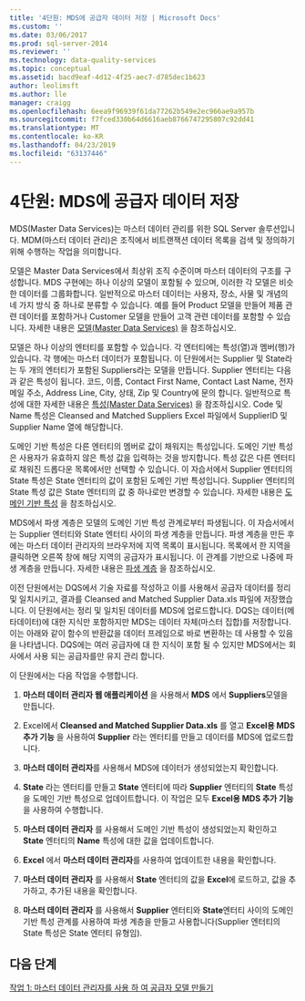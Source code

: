 ```yaml
---
title: '4단원: MDS에 공급자 데이터 저장 | Microsoft Docs'
ms.custom: ''
ms.date: 03/06/2017
ms.prod: sql-server-2014
ms.reviewer: ''
ms.technology: data-quality-services
ms.topic: conceptual
ms.assetid: bacd9eaf-4d12-4f25-aec7-d785dec1b623
author: leolimsft
ms.author: lle
manager: craigg
ms.openlocfilehash: 6eea9f96939f61da77262b549e2ec966ae9a957b
ms.sourcegitcommit: f7fced330b64d6616aeb8766747295807c92dd41
ms.translationtype: MT
ms.contentlocale: ko-KR
ms.lasthandoff: 04/23/2019
ms.locfileid: "63137446"
---
```

# <a name="lesson-4-storing-supplier-data-in-mds"></a>4단원: MDS에 공급자 데이터 저장
  MDS(Master Data Services)는 마스터 데이터 관리를 위한 SQL Server 솔루션입니다. MDM(마스터 데이터 관리)은 조직에서 비트랜잭션 데이터 목록을 검색 및 정의하기 위해 수행하는 작업을 의미합니다.  
  
 모델은 Master Data Services에서 최상위 조직 수준이며 마스터 데이터의 구조를 구성합니다. MDS 구현에는 하나 이상의 모델이 포함될 수 있으며, 이러한 각 모델은 비슷한 데이터를 그룹화합니다. 일반적으로 마스터 데이터는 사용자, 장소, 사물 및 개념의 네 가지 방식 중 하나로 분류할 수 있습니다. 예를 들어 Product 모델을 만들어 제품 관련 데이터를 포함하거나 Customer 모델을 만들어 고객 관련 데이터를 포함할 수 있습니다. 자세한 내용은 [모델(Master Data Services)](https://msdn.microsoft.com/library/ee633746.aspx) 을 참조하십시오.  
  
 모델은 하나 이상의 엔터티를 포함할 수 있습니다. 각 엔터티에는 특성(열)과 멤버(행)가 있습니다. 각 행에는 마스터 데이터가 포함됩니다. 이 단원에서는 Supplier 및 State라는 두 개의 엔터티가 포함된 Suppliers라는 모델을 만듭니다. Supplier 엔터티는 다음과 같은 특성이 됩니다. 코드, 이름, Contact First Name, Contact Last Name, 전자 메일 주소, Address Line, City, 상태, Zip 및 Country에 문의 합니다. 일반적으로 특성에 대한 자세한 내용은 [특성(Master Data Services)](https://msdn.microsoft.com/library/ee633745.aspx) 을 참조하십시오. Code 및 Name 특성은 Cleansed and Matched Suppliers Excel 파일에서 SupplierID 및 Supplier Name 열에 해당합니다.  
  
 도메인 기반 특성은 다른 엔터티의 멤버로 값이 채워지는 특성입니다. 도메인 기반 특성은 사용자가 유효하지 않은 특성 값을 입력하는 것을 방지합니다. 특성 값은 다른 엔터티로 채워진 드롭다운 목록에서만 선택할 수 있습니다. 이 자습서에서 Supplier 엔터티의 State 특성은 State 엔터티의 값이 포함된 도메인 기반 특성입니다. Supplier 엔터티의 State 특성 값은 State 엔터티의 값 중 하나로만 변경할 수 있습니다. 자세한 내용은 [도메인 기반 특성](../master-data-services/domain-based-attributes-master-data-services.md) 을 참조하십시오.  
  
 MDS에서 파생 계층은 모델의 도메인 기반 특성 관계로부터 파생됩니다. 이 자습서에서는 Supplier 엔터티와 State 엔터티 사이의 파생 계층을 만듭니다. 파생 계층을 만든 후에는 마스터 데이터 관리자의 브라우저에 지역 목록이 표시됩니다. 목록에서 한 지역을 클릭하면 오른쪽 창에 해당 지역의 공급자가 표시됩니다. 이 관계를 기반으로 나중에 파생 계층을 만듭니다. 자세한 내용은 [파생 계층](../master-data-services/derived-hierarchies-master-data-services.md) 을 참조하십시오.  
  
 이전 단원에서는 DQS에서 기술 자료를 작성하고 이를 사용해서 공급자 데이터를 정리 및 일치시키고, 결과를 Cleansed and Matched Supplier Data.xls 파일에 저장했습니다. 이 단원에서는 정리 및 일치된 데이터를 MDS에 업로드합니다. DQS는 데이터(메타데이터)에 대한 지식만 포함하지만 MDS는 데이터 자체(마스터 집합)를 저장합니다. 이는 아래와 같이 함수의 반환값을 데이터 프레임으로 바로 변환하는 데 사용할 수 있음을 나타냅니다. DQS에는 여러 공급자에 대 한 지식이 포함 될 수 있지만 MDS에서는 회사에서 사용 되는 공급자를만 유지 관리 합니다.  
  
 이 단원에서는 다음 작업을 수행합니다.  
  
1.  **마스터 데이터 관리자 웹 애플리케이션** 을 사용해서 **MDS** 에서 **Suppliers**모델을 만듭니다.  
  
2.  Excel에서 **Cleansed and Matched Supplier Data.xls** 를 열고 **Excel용 MDS 추가 기능** 을 사용하여 **Supplier** 라는 엔터티를 만들고 데이터를 MDS에 업로드합니다.  
  
3.  **마스터 데이터 관리자**를 사용해서 MDS에 데이터가 생성되었는지 확인합니다.  
  
4.  **State** 라는 엔터티를 만들고 **State** 엔터티에 따라 **Supplier** 엔터티의 **State** 특성을 도메인 기반 특성으로 업데이트합니다. 이 작업은 모두 **Excel용 MDS 추가 기능**을 사용하여 수행합니다.  
  
5.  **마스터 데이터 관리자** 를 사용해서 도메인 기반 특성이 생성되었는지 확인하고 **State** 엔터티의 **Name** 특성에 대한 값을 업데이트합니다.  
  
6.  **Excel** 에서 **마스터 데이터 관리자**를 사용하여 업데이트한 내용을 확인합니다.  
  
7.  **마스터 데이터 관리자** 를 사용해서 **State** 엔터티의 값을 **Excel**에 로드하고, 값을 추가하고, 추가된 내용을 확인합니다.  
  
8.  **마스터 데이터 관리자** 를 사용해서 **Supplier** 엔터티와 **State**엔터티 사이의 도메인 기반 특성 관계를 사용하여 파생 계층을 만들고 사용합니다(Supplier 엔터티의 State 특성은 State 엔터티 유형임).  
  
## <a name="next-step"></a>다음 단계  
 [작업 1: 마스터 데이터 관리자를 사용 하 여 공급자 모델 만들기](../../2014/tutorials/task-1-creating-suppliers-model-using-master-data-manager.md)  
  
  
